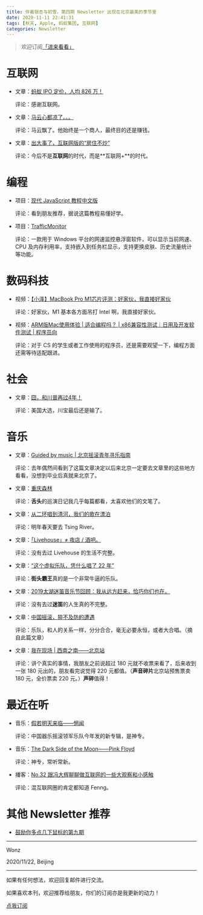 ```yaml
---
title: 伴着银杏与初雪，第四期 Newsletter 出现在北京最美的季节里
date: 2020-11-11 22:41:31
tags: [秋天, Apple, 蚂蚁集团, 互联网]
categories: Newsletter
---
```


> 欢迎订阅[「进来看看」](https://wonz.hedwig.pub)

<!--more-->

# 互联网

* 文章：[蚂蚁 IPO 定价，人均 826 万！](https://mp.weixin.qq.com/s?__biz=MzA4NTQwNDcyMA==&mid=2650668430&idx=1&sn=48f251b03240c6f43631673188265a09&chksm=87d120d1b0a6a9c79ad2a5fcf8148ea91eb85f9fe185e75f33768d1a554653bff34285001f91&mpshare=1&scene=1&srcid=1027EYAI304Dnm5AFLBB0ML2&sharer_sharetime=1603792096133&sharer_shareid=98be2b754936f08d103cd3be4f2da5d7#rd)

  评论：感谢互联网。

- 文章：[马云心都凉了。。。](https://mp.weixin.qq.com/s?__biz=MzIzMDQyMjcxOA==&mid=2247491146&idx=1&sn=2a36f6375ff3e92ae6ab5c3e899275c4&chksm=e8b2ff9bdfc5768ddfdf71e01def7ebf000555480b7843d1fc233b86a94ac2da139cdeababb1&mpshare=1&scene=1&srcid=1122MTNZlOG87dimhuirWJDP&sharer_sharetime=1606046864834&sharer_shareid=98be2b754936f08d103cd3be4f2da5d7#rd)

  评论：马云飘了。他始终是一个商人，最终目的还是赚钱。

- 文章：[出大事了，互联网版的“房住不炒”](https://mp.weixin.qq.com/s?__biz=MzIxNzYxMTU0OQ==&mid=2247491288&idx=1&sn=c4ae838ca5fb92a3ef8ab9fdda4c1d83&chksm=97f672aaa081fbbc7fc673f69e96a8bbdcaddc7d345a9609e4bb78509b6dad45f4c71cce8cd9&mpshare=1&scene=1&srcid=1122XhxzTL9XwCwSycVvCCgy&sharer_sharetime=1606046853487&sharer_shareid=98be2b754936f08d103cd3be4f2da5d7#rd)

  评论：今后不是**互联网**的时代，而是**互联网+**的时代。

# 编程

* 项目：[现代 JavaScript 教程中文版](https://github.com/javascript-tutorial/zh.javascript.info)

  评论：看到朋友推荐，据说这篇教程易懂好学。

- 项目：[TrafficMonitor](https://github.com/zhongyang219/TrafficMonitor)

  评论：一款用于 Windows 平台的网速监控悬浮窗软件，可以显示当前网速、CPU 及内存利用率，支持嵌入到任务栏显示，支持更换皮肤、历史流量统计等功能。

# 数码科技

* 视频：[【小泽】MacBook Pro M1芯片评测：好家伙，我直接好家伙](https://www.bilibili.com/video/BV1QK4y1Z7sa)

  评论：好家伙，M1 基本各方面吊打 Intel 啊，我直接好家伙。

- 视频：[ARM版Mac使用体验 | 适合编程吗？ | x86兼容性测试｜日用及开发软件测试 | 程序员向](https://www.bilibili.com/video/BV1Ut4y1a7ng)

  评论：对于 CS 的学生或者工作使用的程序员，还是需要观望一下，编程方面还需等待适配跟进。

# 社会

- 文章：[囧，和川普再过4年！](https://mp.weixin.qq.com/s?__biz=MzIxNzYxMTU0OQ==&mid=2247491240&idx=1&sn=1d5968449b578dd2ba625395ec13e59b&chksm=97f672daa081fbccd7cd8a18a0804aa17643a1688955b066de5c2efd792ad30a4663b3d67354&mpshare=1&scene=1&srcid=1104Cj2b4BJck2aCT61vcmTD&sharer_sharetime=1604503301546&sharer_shareid=98be2b754936f08d103cd3be4f2da5d7#rd)

  评论：美国大选，川宝最后还是输了。

# 音乐

* 文章：[Guided by music | 北京摇滚青年寻乐指南](https://mp.weixin.qq.com/s?__biz=MzI4MjE1NTI0Nw==&mid=2247484987&idx=1&sn=c4050ecd66eaae58f8bd0a1f722accf1&chksm=eb9f07bbdce88ead0370746686c94f0c0225dc3ca1262e113df5c9aa8801d2a879e082db90be&mpshare=1&scene=1&srcid=1024dT3RPO7gmW9jcVLnAuAM&sharer_sharetime=1603479613641&sharer_shareid=98be2b754936f08d103cd3be4f2da5d7#rd)

  评论：去年偶然间看到了这篇文章决定以后来北京一定要去文章里的这些地方看看，没想到毕业后真就来北京了。

* 文章：[重庆森林](https://mp.weixin.qq.com/s?__biz=MjM5NDQzNjA1NQ==&mid=2457149093&idx=2&sn=3bb6e62b432ab773cea467fe3cc99177&chksm=b106781d8671f10b7786424a1d7e1155abac55e94f3d6996419183b7eede5a0c360cd4c47e9f&mpshare=1&scene=1&srcid=1028uBcoBz0YFKc3OT7sYXig&sharer_sharetime=1603852023540&sharer_shareid=98be2b754936f08d103cd3be4f2da5d7#rd)

  评论：**舌头**的巡演日记我几乎每篇都看，太喜欢他们的文笔了。

- 文章：[从二环唱到清河，我们的歌在漂泊](https://mp.weixin.qq.com/s?__biz=MzAwODQ3ODM3Mw==&mid=2650022964&idx=1&sn=5d9dfa8a1c90eab995f83b52d22d6d5d&chksm=836ecffeb41946e84d6824e76cd202d5a8a0748400ca16b4d902263c256191feba6c996cf414&mpshare=1&scene=1&srcid=1102lo2O0jAdvYGDmAUAAY6I&sharer_sharetime=1604251659297&sharer_shareid=98be2b754936f08d103cd3be4f2da5d7#rd)

  评论：明年春天要去 Tsing River。

- 文章：[「Livehouse」≠ 夜店 / 酒吧。](https://mp.weixin.qq.com/s?__biz=MzIzNTYzNjI0OQ==&mid=2247490851&idx=1&sn=e717ffcb53bbcc99c7b3c77642bb4e08&chksm=e8e54e55df92c743eb511721de0280f9373ebb463e2ac1966944370127303f52ef85e410e9a7&mpshare=1&scene=1&srcid=1101Mn3OrlyZf8sU3TnviGac&sharer_sharetime=1604200575703&sharer_shareid=98be2b754936f08d103cd3be4f2da5d7#rd)

  评论：没有去过 Livehouse 的生活不完整。

- 文章：[“这个虚拟乐队，凭什么唱了 22 年”](https://mp.weixin.qq.com/s?__biz=MzI1MDExOTU2MQ==&mid=2247511569&idx=1&sn=3ab8b8dc3eaf6c89caea2471fbce3aff&chksm=e985faf7def273e153879589eaa851496e9260e4d3e6e76bba461223dbbba33688ef0cd53c1d&mpshare=1&scene=1&srcid=110573IOQloeU6TmjVU1KFAG&sharer_sharetime=1604576143996&sharer_shareid=98be2b754936f08d103cd3be4f2da5d7#rd)

  评论：**街头霸王**真的是一个非常牛逼的乐队。

- 文章：[2019太湖迷笛音乐节回顾：我从远方赶来，恰巧你们也在。](https://mp.weixin.qq.com/s?__biz=MzA3Njc4NjA2Mw==&mid=2247488597&idx=1&sn=0a0f274b3299ee9fccd0c126f700812c&chksm=9f5aa4b5a82d2da3b2542463494f335770d706da4f382d9f2f3c423a2e78c27218157dfdd4cd&mpshare=1&scene=1&srcid=1105Wika5Hy7rbJxi4pT5mAU&sharer_sharetime=1604576152558&sharer_shareid=98be2b754936f08d103cd3be4f2da5d7#rd)

  评论：没有去过**迷笛**的人生真的不完整。

- 文章：[中国摇滚，猝不及防的遭遇](https://mp.weixin.qq.com/s?__biz=MzU1NTY2MTAxNg==&mid=2247495814&idx=1&sn=6b791c9919c75617ec50e3751dc63e45&chksm=fbd25331cca5da270d9af1e84c2ae7f20132d1779d52c51ca8bbdfbb96aa60206fafb5cf6107&mpshare=1&scene=1&srcid=1106DnImEhcxk7jC6E6tDsZw&sharer_sharetime=1604642080769&sharer_shareid=98be2b754936f08d103cd3be4f2da5d7#rd)

  评论：乐队，和人的关系一样，分分合合，毫无必要永恒，或者大合唱。（摘自此篇文章）

- 文章：[我在现场 | 西南之南——北京站](https://mp.weixin.qq.com/s?__biz=Mzg4OTE5MjIyMg==&mid=2247484180&idx=1&sn=7eb2c3280d6b7d6d8fa3a37050e761fa&chksm=cfeee965f899607320e61100fca1de06b31c8a6c6965f00cce29102db83739694e9067d6f4e8&mpshare=1&scene=1&srcid=1107YqacHoVwtnKVN4VrXASl&sharer_sharetime=1604733582532&sharer_shareid=98be2b754936f08d103cd3be4f2da5d7#rd)

  评论：讲个真实的事情，我朋友之前说超过 180 元就不收票来看了，后来收到一张 180 元出的，朋友看完说觉得 220 元都值。（**声音碎片**北京站预售票卖 180 元，全价票卖 220 元。）**声碎**值得！

# 最近在听

* 音乐：[假若明天来临——惘闻](https://music.163.com/#/song?id=1479800523)

  评论：中国器乐摇滚领军乐队今年发的新专辑，是神专。

- 音乐：[The Dark Side of the Moon——Pink Floyd](https://music.163.com/#/song?id=31738245)

  评论：神专，常听常新。

- 播客：[No.32 跟冯大辉聊聊做互联网的一些大观察和小感触](https://www.xiaoyuzhoufm.com/episodes/5f94188983c34e85ddff9a76?s=eyJ1IjogIjVlN2M1ZTQwYTJmMmU1MDNjZWMzNmQ0MyJ9)

  评论：混互联网圈的肯定都知道 Fenng。

# 其他 Newsletter 推荐

* [鼓励你多点几下鼠标的第九期](https://zmd.hedwig.pub/i/gu-li-ni-duo-dian-ji-xia-shu-biao-de-di-jiu-qi)

----

Wonz

2020/11/22, Beijing

----

如果有任何想法，欢迎回复邮件进行交流。

如果喜欢本刊，欢迎推荐给朋友，你们的订阅亦是我更新的动力！

[点我订阅](https://wonz.hedwig.pub)